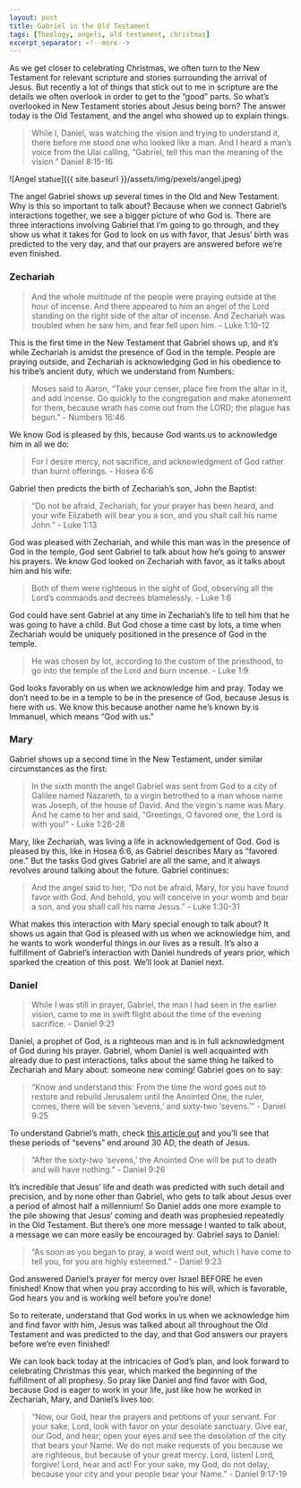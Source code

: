 ```yaml
---
layout: post
title: Gabriel in the Old Testament
tags: [Theology, angels, old testament, christmas]
excerpt_separator: <!--more-->
---
```


As we get closer to celebrating Christmas, we often turn to the New Testament for relevant scripture and stories surrounding the arrival of Jesus. But recently a lot of things that stick out to me in scripture are the details we often overlook in order to get to the “good” parts. So what’s overlooked in New Testament stories about Jesus being born? The answer today is the Old Testament, and the angel who showed up to explain things.

<!--more-->

>While I, Daniel, was watching the vision and trying to understand it, there before me stood one who looked like a man. And I heard a man’s voice from the Ulai calling, “Gabriel, tell this man the meaning of the vision.” Daniel 8:15-16

![Angel statue]({{ site.baseurl }}/assets/img/pexels/angel.jpeg)

The angel Gabriel shows up several times in the Old and New Testament. Why is this so important to talk about? Because when we connect Gabriel’s interactions together, we see a bigger picture of who God is. There are three interactions involving Gabriel that I’m going to go through, and they show us what it takes for God to look on us with favor, that Jesus’ birth was predicted to the very day, and that our prayers are answered before we’re even finished.

### Zechariah

>And the whole multitude of the people were praying outside at the hour of incense. And there appeared to him an angel of the Lord standing on the right side of the altar of incense. And Zechariah was troubled when he saw him, and fear fell upon him. - Luke 1:10-12

This is the first time in the New Testament that Gabriel shows up, and it’s while Zechariah is amidst the presence of God in the temple. People are praying outside, and Zechariah is acknowledging God in his obedience to his tribe’s ancient duty, which we understand from Numbers:

>Moses said to Aaron, “Take your censer, place fire from the altar in it, and add incense. Go quickly to the congregation and make atonement for them, because wrath has come out from the LORD; the plague has begun.” - Numbers 16:46

We know God is pleased by this, because God wants us to acknowledge him in all we do:

>For I desire mercy, not sacrifice, and acknowledgment of God rather than burnt offerings. - Hosea 6:6

Gabriel then predicts the birth of Zechariah’s son, John the Baptist:

>“Do not be afraid, Zechariah, for your prayer has been heard, and your wife Elizabeth will bear you a son, and you shall call his name John.” - Luke 1:13

God was pleased with Zechariah, and while this man was in the presence of God in the temple, God sent Gabriel to talk about how he’s going to answer his prayers. We know God looked on Zechariah with favor, as it talks about him and his wife:

>Both of them were righteous in the sight of God, observing all the Lord’s commands and decrees blamelessly. - Luke 1:6

God could have sent Gabriel at any time in Zechariah’s life to tell him that he was going to have a child. But God chose a time cast by lots, a time when Zechariah would be uniquely positioned in the presence of God in the temple.

>He was chosen by lot, according to the custom of the priesthood, to go into the temple of the Lord and burn incense. - Luke 1:9

God looks favorably on us when we acknowledge him and pray. Today we don’t need to be in a temple to be in the presence of God, because Jesus is here with us. We know this because another name he’s known by is Immanuel, which means “God with us.”

### Mary

Gabriel shows up a second time in the New Testament, under similar circumstances as the first:

>In the sixth month the angel Gabriel was sent from God to a city of Galilee named Nazareth, to a virgin betrothed to a man whose name was Joseph, of the house of David. And the virgin's name was Mary. And he came to her and said, “Greetings, O favored one, the Lord is with you!” - Luke 1:26-28

Mary, like Zechariah, was living a life in acknowledgement of God. God is pleased by this, like in Hosea 6:6, as Gabriel describes Mary as “favored one.” But the tasks God gives Gabriel are all the same, and it always revolves around talking about the future. Gabriel continues:

> And the angel said to her, “Do not be afraid, Mary, for you have found favor with God. And behold, you will conceive in your womb and bear a son, and you shall call his name Jesus.” - Luke 1:30-31

What makes this interaction with Mary special enough to talk about? It shows us again that God is pleased with us when we acknowledge him, and he wants to work wonderful things in our lives as a result. It’s also a fulfillment of Gabriel’s interaction with Daniel hundreds of years prior, which sparked the creation of this post. We’ll look at Daniel next.

### Daniel

>While I was still in prayer, Gabriel, the man I had seen in the earlier vision, came to me in swift flight about the time of the evening sacrifice. - Daniel 9:21

Daniel, a prophet of God, is a righteous man and is in full acknowledgment of God during his prayer. Gabriel, whom Daniel is well acquainted with already due to past interactions, talks about the same thing he talked to Zechariah and Mary about: someone new coming! Gabriel goes on to say:

>“Know and understand this: From the time the word goes out to restore and rebuild Jerusalem until the Anointed One, the ruler, comes, there will be seven ‘sevens,’ and sixty-two ‘sevens.’” - Daniel 9:25

To understand Gabriel’s math, check [this article out](https://www.compellingtruth.org/seventy-sevens.html) and you’ll see that these periods of “sevens” end around 30 AD, the death of Jesus.

>“After the sixty-two ‘sevens,’ the Anointed One will be put to death and will have nothing.” - Daniel 9:26

It’s incredible that Jesus’ life and death was predicted with such detail and precision, and by none other than Gabriel, who gets to talk about Jesus over a period of almost half a millennium! So Daniel adds one more example to the pile showing that Jesus’ coming and death was prophesied repeatedly in the Old Testament. But there’s one more message I wanted to talk about, a message we can more easily be encouraged by. Gabriel says to Daniel:

>“As soon as you began to pray, a word went out, which I have come to tell you, for you are highly esteemed.” - Daniel 9:23

God answered Daniel’s prayer for mercy over Israel BEFORE he even finished! Know that when you pray according to his will, which is favorable, God hears you and is working well before you’re done!

So to reiterate, understand that God works in us when we acknowledge him and find favor with him, Jesus was talked about all throughout the Old Testament and was predicted to the day, and that God answers our prayers before we’re even finished!

We can look back today at the intricacies of God’s plan, and look forward to celebrating Christmas this year, which marked the beginning of the fulfillment of all prophesy. So pray like Daniel and find favor with God, because God is eager to work in your life, just like how he worked in Zechariah, Mary, and Daniel’s lives too:

>“Now, our God, hear the prayers and petitions of your servant. For your sake, Lord, look with favor on your desolate sanctuary. Give ear, our God, and hear; open your eyes and see the desolation of the city that bears your Name. We do not make requests of you because we are righteous, but because of your great mercy. Lord, listen! Lord, forgive! Lord, hear and act! For your sake, my God, do not delay, because your city and your people bear your Name.” - Daniel 9:17-19
